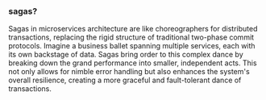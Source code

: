 ### sagas?

Sagas in microservices architecture are like choreographers for distributed transactions, replacing the rigid structure of traditional two-phase commit protocols. Imagine a business ballet spanning multiple services, each with its own backstage of data. Sagas bring order to this complex dance by breaking down the grand performance into smaller, independent acts. This not only allows for nimble error handling but also enhances the system's overall resilience, creating a more graceful and fault-tolerant dance of transactions.
